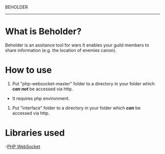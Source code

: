 BEHOLDER

---
# What is Beholder?
Beholder is an assitance tool for wars
It enables your guild members to share information (e.g. the location of enemies canon).

# How to use
1. Put "php-websocket-master" folder to a directory in your folder which ***can not*** be accessed via http.
  - It requires php environment.
1. Put "interface" folder to a directory in your folder which ***can*** be accessed via http.

# Libraries used
-[PHP WebSocket](https://github.com/nekudo/php-websocket)
